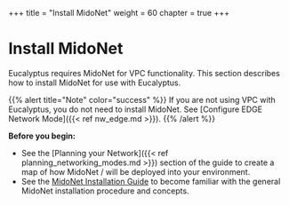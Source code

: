 +++
title = "Install MidoNet"
weight = 60
chapter = true
+++


# Install MidoNet
Eucalyptus requires MidoNet for VPC functionality. This section describes how to install MidoNet for use with Eucalyptus.

{{% alert title="Note" color="success" %}}
If you are not using VPC with Eucalyptus, you do not need to install MidoNet. See [Configure EDGE Network Mode]({{< ref nw_edge.md >}}).
{{% /alert %}}

**Before you begin:** 

* See the [Planning your Network]({{< ref planning_networking_modes.md >}}) section of the guide to create a map of how MidoNet / will be deployed into your environment.
* See the [MidoNet Installation Guide](https://docs.midonet.org/docs/latest-en/quick-start-guide/rhel-7_newton-rdo/content/_midonet_installation.html) to become familiar with the general MidoNet installation procedure and concepts.



